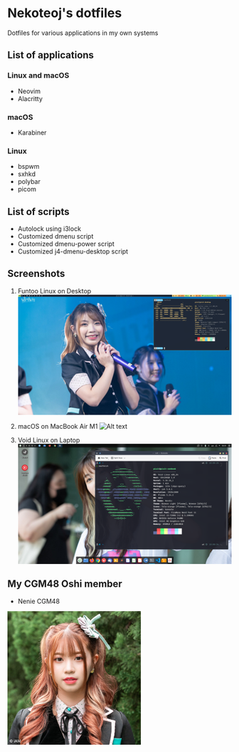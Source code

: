 # Nekoteoj's dotfiles
Dotfiles for various applications in my own systems

## List of applications

### Linux and macOS
- Neovim
- Alacritty

### macOS
- Karabiner

### Linux
- bspwm
- sxhkd
- polybar
- picom


## List of scripts

- Autolock using i3lock
- Customized dmenu script
- Customized dmenu-power script
- Customized j4-dmenu-desktop script

## Screenshots

1. Funtoo Linux on Desktop
![Alt text](/imgs/desktop.png?raw=true "Desktop Screenshot")

2. macOS on MacBook Air M1 
![Alt text](/imgs/mac.png?raw=true "Mac Screeenshot")

3. Void Linux on Laptop
![Alt text](/imgs/laptop.png?raw=true "Laptop Screenshot")

## My CGM48 Oshi member

- Nenie CGM48
<img src="/imgs/nenie.jpg?raw=true" alt="Nenie's photo" width="300">